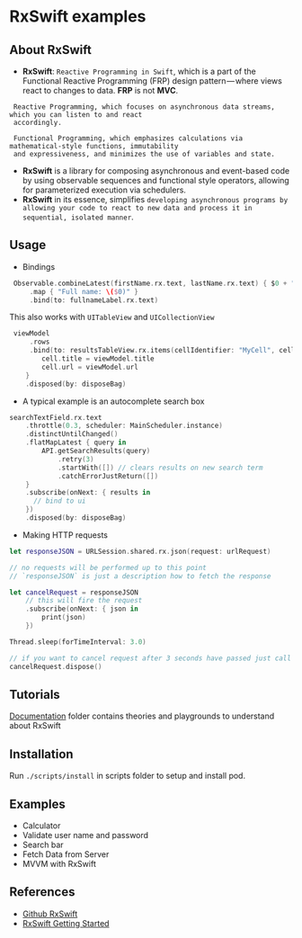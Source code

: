 # RxSwift examples
## About RxSwift
* **RxSwift**: ```Reactive Programming in Swift```, which is a part of the Functional Reactive Programming (FRP) design pattern — where views react to changes to data. **FRP** is not **MVC**. 
``` 
 Reactive Programming, which focuses on asynchronous data streams, which you can listen to and react 
 accordingly.
```
```
 Functional Programming, which emphasizes calculations via mathematical-style functions, immutability 
 and expressiveness, and minimizes the use of variables and state.
```
* **RxSwift** is a library for composing asynchronous and event-based code by using observable sequences and functional style operators, allowing for parameterized execution via schedulers.
* **RxSwift** in its essence, simplifies ```developing asynchronous programs by allowing your code to react to new data and process it in sequential, isolated manner```.

## Usage
* Bindings
```swift
 Observable.combineLatest(firstName.rx.text, lastName.rx.text) { $0 + " " + $1 }
     .map { "Full name: \($0)" }
     .bind(to: fullnameLabel.rx.text)
```

This also works with `UITableView` and `UICollectionView`

```swift
 viewModel
     .rows
     .bind(to: resultsTableView.rx.items(cellIdentifier: "MyCell", cellType: MyCustomCell.self)) { (_, viewModel, cell) in
        cell.title = viewModel.title
        cell.url = viewModel.url
    }
    .disposed(by: disposeBag)
```

* A typical example is an autocomplete search box

```swift
searchTextField.rx.text
    .throttle(0.3, scheduler: MainScheduler.instance)
    .distinctUntilChanged()
    .flatMapLatest { query in
        API.getSearchResults(query)
            .retry(3)
            .startWith([]) // clears results on new search term
            .catchErrorJustReturn([])
    }
    .subscribe(onNext: { results in
      // bind to ui
    })
    .disposed(by: disposeBag)
```

* Making HTTP requests
```swift
let responseJSON = URLSession.shared.rx.json(request: urlRequest)

// no requests will be performed up to this point
// `responseJSON` is just a description how to fetch the response

let cancelRequest = responseJSON
    // this will fire the request
    .subscribe(onNext: { json in
        print(json)
    })

Thread.sleep(forTimeInterval: 3.0)

// if you want to cancel request after 3 seconds have passed just call
cancelRequest.dispose()
```

## Tutorials
[Documentation](https://github.com/blkbrds/sample-rxswift/edit/master/Documentation) folder contains theories and playgrounds to understand about RxSwift

## Installation
Run ```./scripts/install``` in scripts folder to setup and install pod.

## Examples
* Calculator
* Validate user name and password
* Search bar
* Fetch Data from Server
* MVVM with RxSwift

## References
* [Github RxSwift](https://github.com/ReactiveX/RxSwift)
* [RxSwift Getting Started](https://github.com/ReactiveX/RxSwift/blob/master/Documentation/GettingStarted.md)
